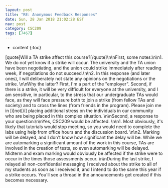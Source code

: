 ```yaml
---
layout: post
title: "RE: Anonymous Feedback Responses"
date: Sun, 28 Jan 2018 21:02:28 EST
nav: post
category: CSC209
tags: [7467]
---
```


* content
{:toc}

[quote]Will a TA strike affect this course?[/quote]\n\nFirst, some notes:\n\n1. We do not yet know if a strike will occur. The university and the TA union have been negotiating, and the union could strike immediately after reading week, if negotiations do not succeed.\n\n2. In this response (and later ones), I will deliberately not state any opinions on the negotiations or the strike. \n\nWhy the latter? First, I'm a part of the "employer". Second, if there is a strike, it will be very difficult for everyone at the university, and I am sensitive, in particular, to the stress that our undergraduate TAs would face, as they will face pressure both to join a strike (from fellow TAs and society) and to cross the lines (from friends in the program). Please join me in [i]not[/i] placing additional stress on the individuals in our community who are being placed in this complex situation.  \n\nSecond, a response to your question:\n\nYes, CSC209 would be affected. \n\n1. Most obviously, it's likely that tutorials would stop meeting, so you would need to complete the labs using help from office hours and the discussion board.  \n\n2. Marking will be delayed, and I don't know how significant the delay will be. While we are automarking a significant amount of the work in this course, TAs are involved in the creation of tests, so even automarking will be delayed. Midterm and exam marking would obviously be affected if the strike were to occur in the times those assessments occur.  \n\nDuring the last strike, I relayed all non-confidential messaging I received about the strike to all of my students as soon as I received it, and I intend to do the same this year if a strike occurs. You'll see a thread in the announcements get created if this becomes necessary.
<!-- more -->
<p></p>
